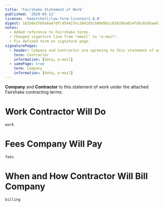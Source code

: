 ```yaml
---
title: 'Fairshake Statement of Work'
published: '2020-05-11'
license: 'kemitchell/law-form-license/1.0.0'
digest: 162b0e3f69a0a47dfc954427ec2041d5cb09d8b1c8582b6a014fd8c01dbae612
notes:
  - Added reference to Fairshake terms.
  - Changed siganture line from "email" to "e-mail".
  - Fix defined term on signature page.
signaturePages:
  - header: Company and Contractor are agreeing to this statement of work on the dates by their signatures.
    term: Contractor
    information: [date, e-mail]
  - samePage: true
    term: Company
    information: [date, e-mail]
---
```


**Company** and **Contractor** to this statement of work under the attached Fairshake contracting terms:

# Work Contractor Will Do

`work`

# Fees Company Will Pay

`fees`

# When and How Contractor Will Bill Company

`billing`
